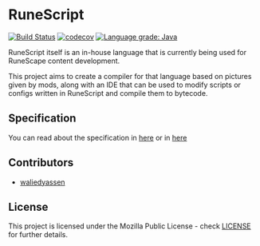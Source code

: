 # RuneScript 
[![Build Status](https://travis-ci.org/waliedyassen/RuneScript.svg?branch=master)](https://travis-ci.org/waliedyassen/RuneScript) 
[![codecov](https://codecov.io/gh/waliedyassen/RuneScript/branch/master/graph/badge.svg)](https://codecov.io/gh/waliedyassen/RuneScript)
[![Language grade: Java](https://img.shields.io/lgtm/grade/java/g/waliedyassen/RuneScript.svg?logo=lgtm&logoWidth=18)](https://lgtm.com/projects/g/waliedyassen/RuneScript/context:java)

RuneScript itself is an in-house language that is currently being used for RuneScape content development.

This project aims to create a compiler for that language based on pictures given by mods, along with an IDE that can be used 
to modify scripts or configs written in RuneScript and compile them to bytecode.

## Specification
You can read about the specification in [here](https://oldschool.runescape.wiki/w/RuneScript) or in [here](https://github.com/RuneStar/cs2)

## Contributors
* [waliedyassen](https://github.com/waliedyassen)

## License
This project is licensed under the Mozilla Public License - check [LICENSE](LICENSE) for further details.
